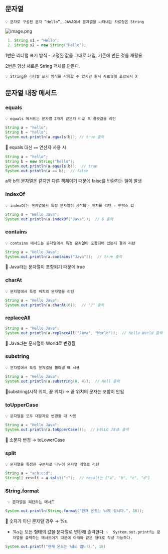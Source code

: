 ## 문자열

` 💡 문자로 구성된 문자 “Hello”, JAVA에서 문자열을 나타내는 자료형은 String  `

![image.png](attachment:bf8219d1-cd01-48f5-89e1-9c8fd45d5fa5:image.png)

```java
 1. String s1 = "Hello";
 2. String s2 = new String("Hello");
```

1번은 리터럴 표기 방식 - 고정된 값을 그대로 대입, 기존에 만든 것을 재활용

2번은 항상 새로운 String 객체를 만든다.

`
💡 String은 리터럴 표기 방식을 사용할 수 있지만 원시 자료형에 포함되지 X
`

## 문자열 내장 메서드

### equals

`
💡 equals 메서드는 문자열 2개가 같은지 비교 후 결괏값을 리턴
`

```java
String a = "hello";
String b = "hello";
System.out.println(a.equals(b)); // true 출력
```

📌 equals 대신 `==` 연산자 사용 시

```java
String a = "hello";
String b = new String("hello");
System.out.println(a.equals(b));  // true
System.out.println(a == b);  // false
```

a와 b의 문자열은 같지만 다른 객체이기 때문에 false를 반환하는 일이 발생

### indexOf

`
💡 indexOf는 문자열에서 특정 문자열이 시작되는 위치를 리턴 - 인덱스 값
`

```java
String a = "Hello Java";
System.out.println(a.indexOf("Java"));  // 6 출력
```

### contains

`
💡 contains 메서드는 문자열에서 특정 문자열이 포함되어 있는지 결과 리턴
`

```java
String a = "Hello Java";
System.out.println(a.contains("Java"));  // true 출력
```

📌 Java라는 문자열이 포함되기 때문에 true

### charAt

`
💡 문자열에서 특정 위치의 문자열을 리턴
`

```java
String a = "Hello Java";
System.out.println(a.charAt(6));  // "J" 출력
```

### replaceAll

```java
String a = "Hello Java";
System.out.println(a.replaceAll("Java", "World"));  // Hello World 출력
```

📌 Java라는 문자열이 World로 변경됨

### substring

`
💡 문자열에서 특정 문자열을 뽑아낼 때 사용
`

```java
String a = "Hello Java";
System.out.println(a.substring(0, 4));  // Hell 출력
```

📌substring(시작 위치, 끝 위치) → 끝 위치의 문자는 포함이 안됨

### toUpperCase

`
💡 문자열을 모두 대문자로 변경할 때 사용
`

```java
String a = "Hello Java";
System.out.println(a.toUpperCase());  // HELLO JAVA 출력
```

📌 소문자 변경 → toLowerCase

### split

`
💡 문자열을 특정한 구분자로 나누어 문자열 배열로 리턴
`

```java
String a = "a:b:c:d";
String[] result = a.split(":");  // result는 {"a", "b", "c", "d"}
```

### String.format


` 💡 문자열을 리턴하는 메서드`

```java
System.out.println(String.format("현재 온도는 %d도 입니다.", 18)); 
```

📌 숫자가 아닌 문자일 경우 → %s

- %s는 모든 형태의 값을 문자열로 변환해 출력한다.
`
💡  System.out.printf는 문자열을 출력하는 메서드이기 때문에 아래와 같은 형태로 작성 가능하다.
`
```java
System.out.printf("현재 온도는 %d도 입니다.", 18)
```
